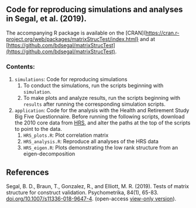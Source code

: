 ## Code for reproducing simulations and analyses in Segal, et al. (2019).

The accompanying R package is available on the [CRAN](https://cran.r-project.org/web/packages/matrixStrucTest/index.html} and at [https://github.com/bdsegal/matrixStrucTest](https://github.com/bdsegal/matrixStrucTest).

### Contents:

1. `simulations`: Code for reproducing simulations
    1. To conduct the simulations, run the scripts beginning with `simulation`.
    2. To make plots and analyze results, run the scripts beginning with `results` after running the corresponding simulation scripts.
2. `application`: Code for the analysis with the Health and Retirement Study Big Five Questionnaire. Before running the following scripts, download the 2010 core data from [HRS](http://hrsonline.isr.umich.edu/), and alter the paths at the top of the scripts to point to the data.
    1. `HRS_plots.R`: Plot correlation matrix
    2. `HRS_analysis.R`: Reproduce all analyses of the HRS data
    3. `HRS_eigen.R`: Plots demonstrating the low rank structure from an eigen-decomposition

## References

Segal, B. D., Braun, T., Gonzalez, R., and Elliott, M. R. (2019). Tests of matrix structure for construct validation. Psychometrika, 84(1), 65-83. [doi.org/10.1007/s11336-018-9647-4](https://doi.org/10.1007/s11336-018-9647-4). (open-access [view-only version](https://rdcu.be/bb49z)).
